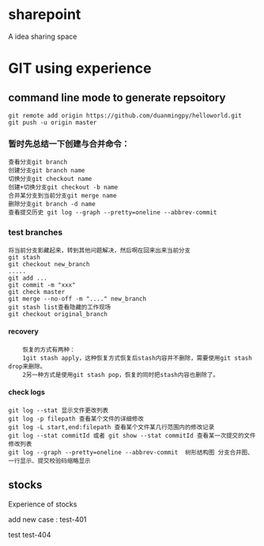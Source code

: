 # sharepoint

A idea sharing space

# GIT using experience
## command line mode to generate repsoitory
    git remote add origin https://github.com/duanmingpy/helloworld.git
    git push -u origin master

### 暂时先总结一下创建与合并命令：
    查看分支git branch
    创建分支git branch name
    切换分支git checkout name
    创建+切换分支git checkout -b name
    合并某分支到当前分支git merge name
    删除分支git branch -d name
    查看提交历史 git log --graph --pretty=oneline --abbrev-commit

### test branches
    将当前分支影藏起来，转到其他问题解决，然后啊在回来出来当前分支
    git stash
    git checkout new_branch
    .....
    git add ...
    git commit -m "xxx"
    git check master
    git merge --no-off -m "...." new_branch
    git stash list查看隐藏的工作现场
    git checkout original_branch
#### recovery
        恢复的方式有两种：
        1git stash apply，这种恢复方式恢复后stash内容并不删除，需要使用git stash drop来删除。
        2另一种方式是使用git stash pop，恢复的同时把stash内容也删除了。

#### check logs
    git log --stat 显示文件更改列表
    git log -p filepath 查看某个文件的详细修改
    git log -L start,end:filepath 查看某个文件某几行范围内的修改记录
    git log --stat commitId 或者 git show --stat commitId 查看某一次提交的文件修改列表
    git log --graph --pretty=oneline --abbrev-commit  树形结构图 分支合并图、一行显示、提交校验码缩略显示

## stocks

Experience of stocks

add new case : test-401

test test-404
